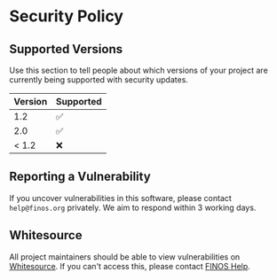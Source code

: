 # Security Policy

## Supported Versions

Use this section to tell people about which versions of your project are currently being supported with security updates.

| Version | Supported          |
| ------- | ------------------ |
| 1.2     | :white_check_mark: |
| 2.0     | :white_check_mark: |
| < 1.2   | :x:                |

## Reporting a Vulnerability

If you uncover vulnerabilities in this software, please contact `help@finos.org` privately.  We aim to respond within 3 working days.

## Whitesource

All project maintainers should be able to view vulnerabilities on [Whitesource](https://whitesourcesoftware.com).  If you can't access this, please contact [FINOS Help](mailto:help@finos.org).